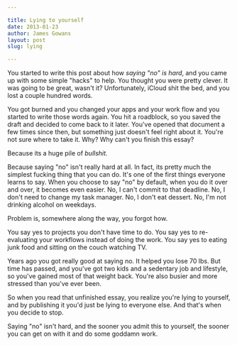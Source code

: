 ```yaml
---

title: Lying to yourself
date: 2013-01-23
author: James Gowans
layout: post
slug: lying

---
```



You started to write this post about how *saying "no" is hard*, and you came up with some simple "hacks" to help. You thought you were pretty clever. It was going to be great, wasn't it? Unfortunately, iCloud shit the bed, and you lost a couple hundred words. 

You got burned and you changed your apps and your work flow and you started to write those words again. You hit a roadblock, so you saved the draft and decided to come back to it later. You've opened that document a few times since then, but something just doesn't feel right about it. You're not sure where to take it. Why? Why can't you finish this essay?

Because its a huge pile of *bullshit.*

Because saying "no" isn't really hard at all. In fact, its pretty much the simplest fucking thing that you can do. It's one of the first things everyone learns to say. When you choose to say "no" by default, when you do it over and over, it becomes even easier. No, I can't commit to that deadline. No, I don't need to change my task manager. No, I don't eat dessert. No, I'm not drinking alcohol on weekdays.  

Problem is, somewhere along the way, you forgot how. 

You say yes to projects you don't have time to do. You say yes to re-evaluating your workflows instead of doing the work. You say yes to eating junk food and sitting on the couch watching TV.

Years ago you got really good at saying no. It helped you lose 70 lbs. But time has passed, and you've got two kids and a sedentary job and lifestyle, so you've gained most of that weight back. You're also busier and more stressed than you've ever been.

So when you read that unfinished essay, you realize you're lying to yourself, and by publishing it you'd just be lying to everyone else. And that's when you decide to stop. 

Saying "no" isn't hard, and the sooner you admit this to yourself, the sooner you can get on with it and do some goddamn work. 
